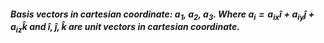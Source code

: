 ##### Basis vectors in cartesian coordinate: $a_1$, $a_2$, $a_3$. Where $a_i = a_{ix}\hat{i} + a_{iy}\hat{j} + a_{iz}\hat{k}$ and $\hat{i}, \hat{j}, \hat{k}$ are unit vectors in cartesian coordinate.

